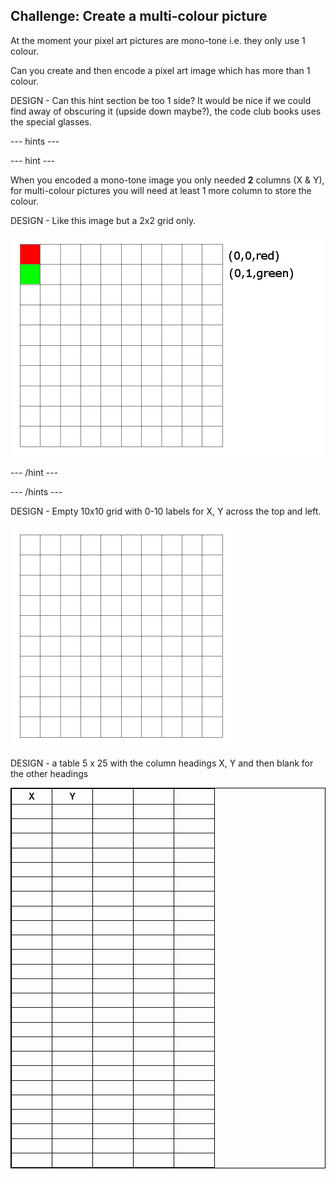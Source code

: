 ## Challenge: Create a multi-colour picture

At the moment your pixel art pictures are mono-tone i.e. they only use 1 colour.

Can you create and then encode a pixel art image which has more than 1 colour.

DESIGN - Can this hint section be too 1 side? It would be nice if we could find away of obscuring it (upside down maybe?), the code club books uses the special glasses.

--- hints ---

--- hint ---

When you encoded a mono-tone image you only needed **2** columns (X & Y), for multi-colour pictures you will need at least 1 more column to store the colour.

DESIGN - Like this image but a 2x2 grid only.

![a 10x10 grid with a red and green pixel](images/multi-colour-grid.png)

--- /hint ---

--- /hints ---

DESIGN - Empty 10x10 grid with 0-10 labels for X, Y across the top and left.

![empty 10x10 grid](images/empty-grid.png)

DESIGN - a table 5 x 25 with the column headings X, Y and then blank for the other headings

<table style="border: 1px solid black;" frame="void" rules="all">
  <tr>
    <th style="width: 50px">X</th>
    <th style="width: 50px">Y</th> 
    <th style="width: 50px">&nbsp;</th> 
    <th style="width: 50px">&nbsp;</th> 
    <th style="width: 50px">&nbsp;</th> 
  </tr>
  <tr>
    <td>&nbsp;</td>
    <td>&nbsp;</td> 
    <td>&nbsp;</td> 
    <td>&nbsp;</td> 
    <td>&nbsp;</td> 
  </tr>
  <tr>
    <td>&nbsp;</td>
    <td>&nbsp;</td> 
    <td>&nbsp;</td> 
    <td>&nbsp;</td> 
    <td>&nbsp;</td> 
  </tr>
  <tr>
    <td>&nbsp;</td>
    <td>&nbsp;</td> 
    <td>&nbsp;</td> 
    <td>&nbsp;</td> 
    <td>&nbsp;</td> 
  </tr>
  <tr>
    <td>&nbsp;</td>
    <td>&nbsp;</td> 
    <td>&nbsp;</td> 
    <td>&nbsp;</td> 
    <td>&nbsp;</td> 
  </tr>
  <tr>
    <td>&nbsp;</td>
    <td>&nbsp;</td> 
    <td>&nbsp;</td> 
    <td>&nbsp;</td> 
    <td>&nbsp;</td> 
  </tr>
  <tr>
    <td>&nbsp;</td>
    <td>&nbsp;</td> 
    <td>&nbsp;</td> 
    <td>&nbsp;</td> 
    <td>&nbsp;</td> 
  </tr>
  <tr>
    <td>&nbsp;</td>
    <td>&nbsp;</td> 
    <td>&nbsp;</td> 
    <td>&nbsp;</td> 
    <td>&nbsp;</td> 
  </tr>
  <tr>
    <td>&nbsp;</td>
    <td>&nbsp;</td> 
    <td>&nbsp;</td> 
    <td>&nbsp;</td> 
    <td>&nbsp;</td> 
  </tr>
  <tr>
    <td>&nbsp;</td>
    <td>&nbsp;</td> 
    <td>&nbsp;</td> 
    <td>&nbsp;</td> 
    <td>&nbsp;</td> 
  </tr>
  <tr>
    <td>&nbsp;</td>
    <td>&nbsp;</td> 
    <td>&nbsp;</td> 
    <td>&nbsp;</td> 
    <td>&nbsp;</td> 
  </tr>
  <tr>
    <td>&nbsp;</td>
    <td>&nbsp;</td> 
    <td>&nbsp;</td> 
    <td>&nbsp;</td> 
    <td>&nbsp;</td> 
  </tr>
  <tr>
    <td>&nbsp;</td>
    <td>&nbsp;</td> 
    <td>&nbsp;</td> 
    <td>&nbsp;</td> 
    <td>&nbsp;</td> 
  </tr>
  <tr>
    <td>&nbsp;</td>
    <td>&nbsp;</td> 
    <td>&nbsp;</td> 
    <td>&nbsp;</td> 
    <td>&nbsp;</td> 
  </tr>
  <tr>
    <td>&nbsp;</td>
    <td>&nbsp;</td> 
    <td>&nbsp;</td> 
    <td>&nbsp;</td> 
    <td>&nbsp;</td> 
  </tr>
  <tr>
    <td>&nbsp;</td>
    <td>&nbsp;</td> 
    <td>&nbsp;</td> 
    <td>&nbsp;</td> 
    <td>&nbsp;</td> 
  </tr>
  <tr>
    <td>&nbsp;</td>
    <td>&nbsp;</td> 
    <td>&nbsp;</td> 
    <td>&nbsp;</td> 
    <td>&nbsp;</td> 
  </tr>
  <tr>
    <td>&nbsp;</td>
    <td>&nbsp;</td> 
    <td>&nbsp;</td> 
    <td>&nbsp;</td> 
    <td>&nbsp;</td> 
  </tr>
  <tr>
    <td>&nbsp;</td>
    <td>&nbsp;</td> 
    <td>&nbsp;</td> 
    <td>&nbsp;</td> 
    <td>&nbsp;</td> 
  </tr>
  <tr>
    <td>&nbsp;</td>
    <td>&nbsp;</td> 
    <td>&nbsp;</td> 
    <td>&nbsp;</td> 
    <td>&nbsp;</td> 
  </tr>
  <tr>
    <td>&nbsp;</td>
    <td>&nbsp;</td> 
    <td>&nbsp;</td> 
    <td>&nbsp;</td> 
    <td>&nbsp;</td> 
  </tr>
  <tr>
    <td>&nbsp;</td>
    <td>&nbsp;</td> 
    <td>&nbsp;</td> 
    <td>&nbsp;</td> 
    <td>&nbsp;</td> 
  </tr>
  <tr>
    <td>&nbsp;</td>
    <td>&nbsp;</td> 
    <td>&nbsp;</td> 
    <td>&nbsp;</td> 
    <td>&nbsp;</td> 
  </tr>
  <tr>
    <td>&nbsp;</td>
    <td>&nbsp;</td> 
    <td>&nbsp;</td> 
    <td>&nbsp;</td> 
    <td>&nbsp;</td> 
  </tr>
  <tr>
    <td>&nbsp;</td>
    <td>&nbsp;</td> 
    <td>&nbsp;</td> 
    <td>&nbsp;</td> 
    <td>&nbsp;</td> 
  </tr>
  <tr>
    <td>&nbsp;</td>
    <td>&nbsp;</td> 
    <td>&nbsp;</td> 
    <td>&nbsp;</td> 
    <td>&nbsp;</td> 
  </tr>
</table>
